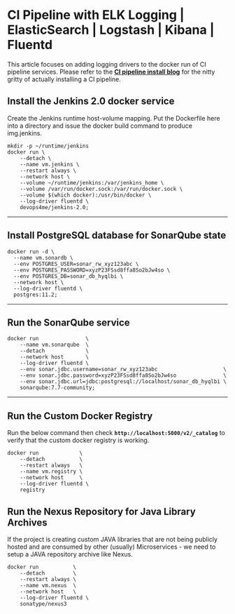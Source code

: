 
# CI Pipeline with ELK Logging | ElasticSearch | Logstash | Kibana | Fluentd

This article focuses on adding logging drivers to the docker run of CI pipeline services. Please refer to the **[CI pipeline install blog](install-jenkins-ci-pipeline.md)** for the nitty gritty of actually installing a CI pipeline.

## Install the Jenkins 2.0 docker service

Create the Jenkins runtime host-volume mapping. Put the Dockerfile here into a directory and issue the docker build command to produce img.jenkins.

```
mkdir -p ~/runtime/jenkins
docker run \
    --detach \
    --name vm.jenkins \
    --restart always \
    --network host \
    --volume ~/runtime/jenkins:/var/jenkins_home \
    --volume /var/run/docker.sock:/var/run/docker.sock \
    --volume $(which docker):/usr/bin/docker \
    --log-driver fluentd \
    devops4me/jenkins-2.0;
```


---


## Install PostgreSQL database for SonarQube state


```
docker run -d \
  --name vm.sonardb \
  --env POSTGRES_USER=sonar_rw_xyz123abc \
  --env POSTGRES_PASSWORD=xyzP23FSsd8ffa8So2bJw4so \
  --env POSTGRES_DB=sonar_db_hyqlbi \
  --network host \
  --log-driver fluentd \
  postgres:11.2;
```


---


## Run the SonarQube service

```
docker run               \
    --name vm.sonarqube  \
    --detach             \
    --network host       \
    --log-driver fluentd \
    --env sonar.jdbc.username=sonar_rw_xyz123abc                     \
    --env sonar.jdbc.password=xyzP23FSsd8ffa8So2bJw4so               \
    --env sonar.jdbc.url=jdbc:postgresql://localhost/sonar_db_hyqlbi \
    sonarqube:7.7-community;
```


---



## Run the Custom Docker Registry

Run the below command then check **`http://localhost:5000/v2/_catalog`** to verify that the custom docker registry is working.

```
docker run             \
    --detach           \
    --restart always   \
    --name vm.registry \
    --network host     \
    --log-driver fluentd \
    registry
```


## Run the Nexus Repository for Java Library Archives

If the project is creating custom JAVA libraries that are not being publicly hosted and are consumed by other (usually) Microservices - we need to setup a JAVA repository archive like Nexus.

```
docker run           \
    --detach         \
    --restart always \
    --name vm.nexus  \
    --network host   \
    --log-driver fluentd \
    sonatype/nexus3
```

